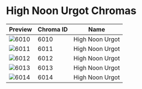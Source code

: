 # High Noon Urgot Chromas

| Preview | Chroma ID | Name |
|---------|-----------|------|
| ![6010](https://raw.communitydragon.org/latest/plugins/rcp-be-lol-game-data/global/default/v1/champion-chroma-images/6/6010.png) | 6010 | High Noon Urgot |
| ![6011](https://raw.communitydragon.org/latest/plugins/rcp-be-lol-game-data/global/default/v1/champion-chroma-images/6/6011.png) | 6011 | High Noon Urgot |
| ![6012](https://raw.communitydragon.org/latest/plugins/rcp-be-lol-game-data/global/default/v1/champion-chroma-images/6/6012.png) | 6012 | High Noon Urgot |
| ![6013](https://raw.communitydragon.org/latest/plugins/rcp-be-lol-game-data/global/default/v1/champion-chroma-images/6/6013.png) | 6013 | High Noon Urgot |
| ![6014](https://raw.communitydragon.org/latest/plugins/rcp-be-lol-game-data/global/default/v1/champion-chroma-images/6/6014.png) | 6014 | High Noon Urgot |